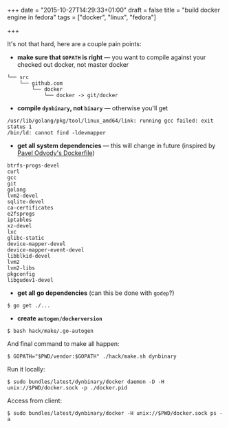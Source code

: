 +++
date = "2015-10-27T14:29:33+01:00"
draft = false
title = "build docker engine in fedora"
tags = ["docker", "linux", "fedora"]

+++

It's not that hard, here are a couple pain points:

 * **make sure that `GOPATH` is right** — you want to compile against your checked out docker, not master docker
```
└── src
    └── github.com
        └── docker
            └── docker -> git/docker
```

 * **compile `dynbinary`, not `binary`** — otherwise you'll get
```
/usr/lib/golang/pkg/tool/linux_amd64/link: running gcc failed: exit status 1
/bin/ld: cannot find -ldevmapper
```

 * **get all system dependencies** — this will change in future (inspired by [Pavel Odvody's Dockerfile](https://github.com/shaded-enmity/docker-build-fedora/blob/master/Dockerfile))
```
btrfs-progs-devel
curl
gcc
git
golang
lvm2-devel
sqlite-devel
ca-certificates
e2fsprogs
iptables
xz-devel
lxc
glibc-static
device-mapper-devel
device-mapper-event-devel
libblkid-devel
lvm2
lvm2-libs
pkgconfig
libgudev1-devel
```

 * **get all go dependencies** (can this be done with `godep`?)
```
$ go get ./...
```

 * **create `autogen/dockerversion`**
```
$ bash hack/make/.go-autogen
```

And final command to make all happen:

```
$ GOPATH="$PWD/vendor:$GOPATH" ./hack/make.sh dynbinary
```

Run it locally:

```
$ sudo bundles/latest/dynbinary/docker daemon -D -H unix://$PWD/docker.sock -p ./docker.pid
```

Access from client:

```
$ sudo bundles/latest/dynbinary/docker -H unix://$PWD/docker.sock ps -a
```
